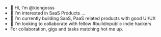 - 👋 Hi, I’m @kiongosss
- 👀 I’m interested in SaaS Products ...
- 🌱 I’m currently building SaaS, PaaS related products with good UI/UX
- 💞️ I’m looking to collaborate with fellow #buildinpublic indie hackers
- For collaboration, gigs and tasks matching hot me up.

<!---
kiongosss/kiongosss is a ✨ special ✨ repository because its `README.md` (this file) appears on your GitHub profile.
You can click the Preview link to take a look at your changes.
--->
